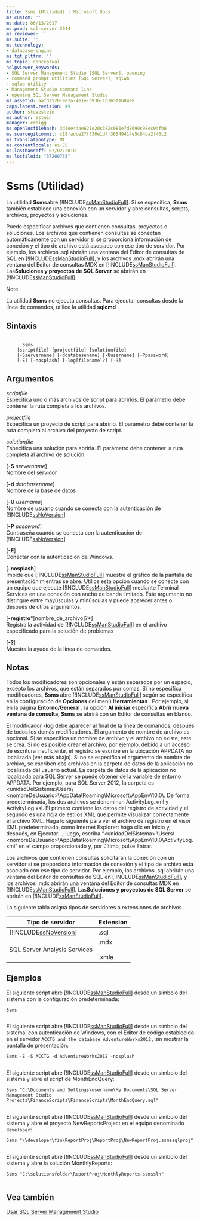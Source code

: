 ```yaml
---
title: Ssms (Utilidad) | Microsoft Docs
ms.custom: ''
ms.date: 06/13/2017
ms.prod: sql-server-2014
ms.reviewer: ''
ms.suite: ''
ms.technology:
- database-engine
ms.tgt_pltfrm: ''
ms.topic: conceptual
helpviewer_keywords:
- SQL Server Management Studio [SQL Server], opening
- command prompt utilities [SQL Server], sqlwb
- sqlwb utility
- Management Studio command line
- opening SQL Server Management Studio
ms.assetid: aafda520-9e2a-4e1e-b936-1b165f1684e8
caps.latest.revision: 49
author: stevestein
ms.author: sstein
manager: craigg
ms.openlocfilehash: 3d3ee44ae621e20c382c081e7d8699c98ec04fb6
ms.sourcegitcommit: c18fadce27f330e1d4f36549414e5c84ba2f46c2
ms.translationtype: MT
ms.contentlocale: es-ES
ms.lasthandoff: 07/02/2018
ms.locfileid: "37200735"
---
```

# <a name="ssms-utility"></a>Ssms (Utilidad)
  La utilidad **Ssms**abre [!INCLUDE[ssManStudioFull](../includes/ssmanstudiofull-md.md)]. Si se especifica, **Ssms** también establece una conexión con un servidor y abre consultas, scripts, archivos, proyectos y soluciones.  
  
 Puede especificar archivos que contienen consultas, proyectos o soluciones. Los archivos que contienen consultas se conectan automáticamente con un servidor si se proporciona información de conexión y el tipo de archivo está asociado con ese tipo de servidor. Por ejemplo, los archivos .sql abrirán una ventana del Editor de consultas de SQL en [!INCLUDE[ssManStudioFull](../includes/ssmanstudiofull-md.md)], y los archivos .mdx abrirán una ventana del Editor de consultas MDX en [!INCLUDE[ssManStudioFull](../includes/ssmanstudiofull-md.md)]. Las**Soluciones y proyectos de SQL Server** se abrirán en [!INCLUDE[ssManStudioFull](../includes/ssmanstudiofull-md.md)].  
  
> [!NOTE]  
>  La utilidad **Ssms** no ejecuta consultas. Para ejecutar consultas desde la línea de comandos, utilice la utilidad **sqlcmd** .  
  
## <a name="syntax"></a>Sintaxis  
  
```  
  
      Ssms  
    [scriptfile] [projectfile] [solutionfile]  
    [-Sservername] [-ddatabasename] [-Uusername] [-Ppassword]   
    [-E] [-nosplash] [-log[filename]?] [-?]  
```  
  
## <a name="arguments"></a>Argumentos  
 *scriptfile*  
 Especifica uno o más archivos de script para abrirlos. El parámetro debe contener la ruta completa a los archivos.  
  
 *projectfile*  
 Especifica un proyecto de script para abrirlo. El parámetro debe contener la ruta completa al archivo del proyecto de script.  
  
 *solutionfile*  
 Especifica una solución para abrirla. El parámetro debe contener la ruta completa al archivo de solución.  
  
 [**-S** *servername*]  
 Nombre del servidor  
  
 [**-d** *databasename*]  
 Nombre de la base de datos  
  
 [**-U** *username*]  
 Nombre de usuario cuando se conecta con la autenticación de [!INCLUDE[ssNoVersion](../includes/ssnoversion-md.md)]  
  
 [**-P** *password*]  
 Contraseña cuando se conecta con la autenticación de [!INCLUDE[ssNoVersion](../includes/ssnoversion-md.md)]  
  
 [**-E**]  
 Conectar con la autenticación de Windows.  
  
 [**-nosplash**]  
 Impide que [!INCLUDE[ssManStudioFull](../includes/ssmanstudiofull-md.md)] muestre el gráfico de la pantalla de presentación mientras se abre. Utilice esta opción cuando se conecte con un equipo que ejecute [!INCLUDE[ssManStudioFull](../includes/ssmanstudiofull-md.md)] mediante Terminal Services en una conexión con ancho de banda limitado. Este argumento no distingue entre mayúsculas y minúsculas y puede aparecer antes o después de otros argumentos.  
  
 [**-registro***[nombre_de_archivo]?*]  
 Registra la actividad de [!INCLUDE[ssManStudioFull](../includes/ssmanstudiofull-md.md)] en el archivo especificado para la solución de problemas  
  
 [**-?**]  
 Muestra la ayuda de la línea de comandos.  
  
## <a name="remarks"></a>Notas  
 Todos los modificadores son opcionales y están separados por un espacio, excepto los archivos, que están separados por comas. Si no especifica modificadores, **Ssms** abre [!INCLUDE[ssManStudioFull](../includes/ssmanstudiofull-md.md)] según se especifica en la configuración de **Opciones** del menú **Herramientas** . Por ejemplo, si en la página **Entorno/General** , la opción **Al iniciar** especifica **Abrir nueva ventana de consulta**, **Ssms** se abrirá con un Editor de consultas en blanco.  
  
 El modificador **-log** debe aparecer al final de la línea de comandos, después de todos los demás modificadores. El argumento de nombre de archivo es opcional. Si se especifica un nombre de archivo y el archivo no existe, este se crea. Si no es posible crear el archivo, por ejemplo, debido a un acceso de escritura insuficiente, el registro se escribe en la ubicación APPDATA no localizada (ver más abajo). Si no se especifica el argumento de nombre de archivo, se escriben dos archivos en la carpeta de datos de la aplicación no localizada del usuario actual. La carpeta de datos de la aplicación no localizada para SQL Server se puede obtener de la variable de entorno APPDATA. Por ejemplo, para SQL Server 2012, la carpeta es \<unidadDelSistema:\Users\\<nombreDeUsuario\>\AppData\Roaming\Microsoft\AppEnv\10.0\\. De forma predeterminada, los dos archivos se denominan ActivityLog.xml y ActivityLog.xsl. El primero contiene los datos del registro de actividad y el segundo es una hoja de estilos XML que permite visualizar correctamente el archivo XML. Haga lo siguiente para ver el archivo de registro en el visor XML predeterminado, como Internet Explorer: haga clic en Inicio y, después, en Ejecutar...; luego, escriba “\<unidadDelSistema>:\Users\\<nombreDeUsuario\>\AppData\Roaming\Microsoft\AppEnv\10.0\ActivityLog.xml” en el campo proporcionado y, por último, pulse Entrar.  
  
 Los archivos que contienen consultas solicitarán la conexión con un servidor si se proporciona información de conexión y el tipo de archivo está asociado con ese tipo de servidor. Por ejemplo, los archivos .sql abrirán una ventana del Editor de consultas de SQL en [!INCLUDE[ssManStudioFull](../includes/ssmanstudiofull-md.md)], y los archivos .mdx abrirán una ventana del Editor de consultas MDX en [!INCLUDE[ssManStudioFull](../includes/ssmanstudiofull-md.md)]. Las**Soluciones y proyectos de SQL Server** se abrirán en [!INCLUDE[ssManStudioFull](../includes/ssmanstudiofull-md.md)].  
  
 La siguiente tabla asigna tipos de servidores a extensiones de archivos.  
  
|Tipo de servidor|Extensión|  
|-----------------|---------------|  
|[!INCLUDE[ssNoVersion](../includes/ssnoversion-md.md)]|.sql|  
|SQL Server Analysis Services|.mdx<br /><br /> .xmla|  
  
## <a name="examples"></a>Ejemplos  
 El siguiente script abre [!INCLUDE[ssManStudioFull](../includes/ssmanstudiofull-md.md)] desde un símbolo del sistema con la configuración predeterminada:  
  
```  
Ssms  
  
```  
  
 El siguiente script abre [!INCLUDE[ssManStudioFull](../includes/ssmanstudiofull-md.md)] desde un símbolo del sistema, con autenticación de Windows, con el Editor de código establecido en el servidor `ACCTG and the database AdventureWorks2012,` sin mostrar la pantalla de presentación:  
  
```  
Ssms -E -S ACCTG -d AdventureWorks2012 -nosplash  
  
```  
  
 El siguiente script abre [!INCLUDE[ssManStudioFull](../includes/ssmanstudiofull-md.md)] desde un símbolo del sistema y abre el script de MonthEndQuery:  
  
```  
Ssms "C:\Documents and Settings\username\My Documents\SQL Server Management Studio Projects\FinanceScripts\FinanceScripts\MonthEndQuery.sql"  
  
```  
  
 El siguiente script abre [!INCLUDE[ssManStudioFull](../includes/ssmanstudiofull-md.md)] desde un símbolo del sistema y abre el proyecto NewReportsProject en el equipo denominado `developer`:  
  
```  
Ssms "\\developer\fin\ReportProj\ReportProj\NewReportProj.ssmssqlproj"  
  
```  
  
 El siguiente script abre [!INCLUDE[ssManStudioFull](../includes/ssmanstudiofull-md.md)] desde un símbolo del sistema y abre la solución MonthlyReports:  
  
```  
Ssms "C:\solutionsfolder\ReportProj\MonthlyReports.ssmssln"  
  
```  
  
## <a name="see-also"></a>Vea también  
 [Usar SQL Server Management Studio](../database-engine/use-sql-server-management-studio.md)  
  
  

